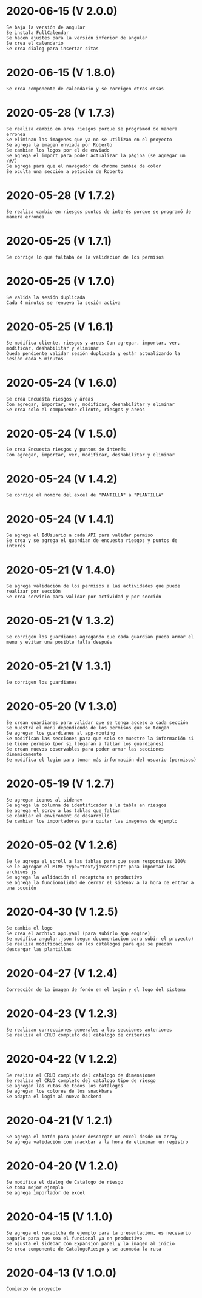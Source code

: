 # 2020-06-15 (V 2.0.0)
    Se baja la versión de angular
    Se instala FullCalendar 
    Se hacen ajustes para la versión inferior de angular
    Se crea el calendario
    Se crea dialog para insertar citas    
# 2020-06-15 (V 1.8.0)
    Se crea componente de calendario y se corrigen otras cosas
# 2020-05-28 (V 1.7.3)
    Se realiza cambio en area riesgos porque se programod de manera erronea
    Se eliminan las imagenes que ya no se utilizan en el proyecto
    Se agrega la imagen enviada por Roberto
    Se cambian los logos por el de enviado
    Se agrega el import para poder actualizar la página (se agregar un /#/)
    Se agrega para que el navegador de chrome cambie de color
    Se oculta una sección a petición de Roberto
# 2020-05-28 (V 1.7.2)
    Se realiza cambio en riesgos puntos de interés porque se programó de manera erronea 
# 2020-05-25 (V 1.7.1)
    Se corrige lo que faltaba de la validación de los permisos
# 2020-05-25 (V 1.7.0)
    Se valida la sesión duplicada
    Cada 4 minutos se renueva la sesión activa
# 2020-05-25 (V 1.6.1)
    Se modifica cliente, riesgos y areas Con agregar, importar, ver, modificar, deshabilitar y eliminar
    Queda pendiente validar sesión duplicada y estár actualizando la sesión cada 5 minutos
# 2020-05-24 (V 1.6.0)
    Se crea Encuesta riesgos y áreas
    Con agregar, importar, ver, modificar, deshabilitar y eliminar
    Se crea solo el componente cliente, riesgos y areas
# 2020-05-24 (V 1.5.0)
    Se crea Encuesta riesgos y puntos de interés
    Con agregar, importar, ver, modificar, deshabilitar y eliminar
# 2020-05-24 (V 1.4.2)
    Se corrige el nombre del excel de "PANTILLA" a "PLANTILLA"
# 2020-05-24 (V 1.4.1)
    Se agrega el IdUsuario a cada API para validar permiso
    Se crea y se agrega el guardian de encuesta riesgos y puntos de interés
# 2020-05-21 (V 1.4.0)
    Se agrega validación de los permisos a las actividades que puede realizar por sección
    Se crea servicio para validar por actividad y por sección
# 2020-05-21 (V 1.3.2)
    Se corrigen los guardianes agregando que cada guardian pueda armar el menu y evitar una posible falla después    
# 2020-05-21 (V 1.3.1)
    Se corrigen los guardianes 
# 2020-05-20 (V 1.3.0)
    Se crean guardianes para validar que se tenga acceso a cada sección
    Se muestra el menú dependiendo de los permisos que se tengan
    Se agregan los guardianes al app-routing
    Se modifican las secciones para que solo se muestre la información si se tiene permiso (por si llegaran a fallar los guardianes)
    Se crean nuevos observables para poder armar las secciones dinamicamente
    Se modifica el login para tomar más información del usuario (permisos)
# 2020-05-19 (V 1.2.7)
    Se agregan iconos al sidenav
    Se agrega la columna de identificador a la tabla en riesgos
    Se agrega el scrow a las tablas que faltan
    Se cambiar el enviroment de desarrollo
    Se cambian los importadores para quitar las imagenes de ejemplo
# 2020-05-02 (V 1.2.6)
    Se le agrega el scroll a las tablas para que sean responsivas 100%    
    Se le agregar el MIME type="text/javascript" para importar los archivos js
    Se agrega la validación el recaptcha en productivo
    Se agrega la funcionalidad de cerrar el sidenav a la hora de entrar a una sección
# 2020-04-30 (V 1.2.5)
    Se cambia el logo
    Se crea el archivo app.yaml (para subirlo app engine)
    Se modifica angular.json (segun documentacion para subir el proyecto)
    Se realiza modificaciones en los catálogos para que se puedan descargar las plantillas    
# 2020-04-27 (V 1.2.4)
    Corrección de la imagen de fondo en el login y el logo del sistema
# 2020-04-23 (V 1.2.3)
    Se realizan correcciones generales a las secciones anteriores
    Se realiza el CRUD completo del catálogo de criterios
# 2020-04-22 (V 1.2.2)
    Se realiza el CRUD completo del catálogo de dimensiones
    Se realiza el CRUD completo del catálogo tipo de riesgo 
    Se agregan las rutas de todos los catálogos   
    Se agregan los colores de los snackbars    
    Se adapta el login al nuevo backend
# 2020-04-21 (V 1.2.1)
    Se agrega el botón para poder descargar un excel desde un array 
    Se agrega validación con snackbar a la hora de eliminar un registro
# 2020-04-20 (V 1.2.0)
    Se modifica el dialog de Catálogo de riesgo
    Se toma mejor ejemplo
    Se agrega importador de excel
# 2020-04-15 (V 1.1.0)
    Se agrega el recaptcha de ejemplo para la presentación, es necesario pagarlo para que sea el funcional ya en productivo
    Se ajusta el sidebar con Expansion panel y la imagen al inicio
    Se crea componente de CatalogoRiesgo y se acomoda la ruta
# 2020-04-13 (V 1.O.0)
    Comienzo de proyecto